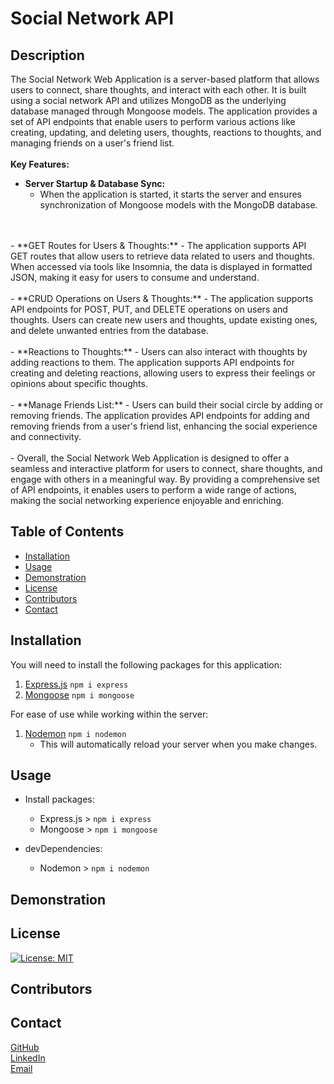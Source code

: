 
# Social Network API

## Description
The Social Network Web Application is a server-based platform that allows users to connect, share thoughts, and interact with each other. It is built using a social network API and utilizes MongoDB as the underlying database managed through Mongoose models. The application provides a set of API endpoints that enable users to perform various actions like creating, updating, and deleting users, thoughts, reactions to thoughts, and managing friends on a user's friend list.
<br>
<br>
**Key Features:**
<br>
- **Server Startup & Database Sync:**
	- When the application is started, it starts the server and ensures synchronization of Mongoose models with the MongoDB database.
<br>
<br>
- **GET Routes for Users & Thoughts:** 
	- The application supports API GET routes that allow users to retrieve data related to users and thoughts. When accessed via tools like Insomnia, the data is displayed in formatted JSON, making it easy for users to consume and understand.
<br>
<br>
- **CRUD Operations on Users & Thoughts:** 
	- The application supports API endpoints for POST, PUT, and DELETE operations on users and thoughts. Users can create new users and thoughts, update existing ones, and delete unwanted entries from the database.
<br>
<br>
- **Reactions to Thoughts:** 
	- Users can also interact with thoughts by adding reactions to them. The application supports API endpoints for creating and deleting reactions, allowing users to express their feelings or opinions about specific thoughts.
<br>
<br>
- **Manage Friends List:** 
	- Users can build their social circle by adding or removing friends. The application provides API endpoints for adding and removing friends from a user's friend list, enhancing the social experience and connectivity.
<br>
<br>
- Overall, the Social Network Web Application is designed to offer a seamless and interactive platform for users to connect, share thoughts, and engage with others in a meaningful way. By providing a comprehensive set of API endpoints, it enables users to perform a wide range of actions, making the social networking experience enjoyable and enriching.

## Table of Contents
- [Installation](#installation)
- [Usage](#usage)
- [Demonstration](#demonstration)
- [License](#license)
- [Contributors](#contributors)
- [Contact](#contact)

  

## Installation
You will need to install the following packages for this application:
<br>
1. [Express.js](https://www.npmjs.com/package/express) `npm i express`
2. [Mongoose](https://www.npmjs.com/package/mongoose) `npm i mongoose`

For ease of use while working within the server:
1. [Nodemon](https://www.npmjs.com/package/nodemon) `npm i nodemon`
	- This will automatically reload your server when you make changes.

## Usage
- Install packages:
    - Express.js > `npm i express`
    - Mongoose > `npm i mongoose`

- devDependencies:
	- Nodemon > `npm i nodemon`

  
## Demonstration

  
  

## License
[![License: MIT](https://img.shields.io/badge/License-MIT-yellow.svg)](https://opensource.org/licenses/MIT)

## Contributors

  
  

## Contact
[GitHub](https://github.com/HarrisSte)
<br>
[LinkedIn](https://www.linkedin.com/in/stephanie-harris-5069aa224/)
<br>
[Email](mailto:st3phanie.harris@gmail.com)